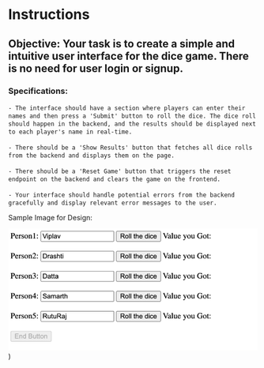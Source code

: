 # Instructions  

## Objective: Your task is to create a simple and intuitive user interface for the dice game. There is no need for user login or signup.

 ### Specifications:

    - The interface should have a section where players can enter their names and then press a 'Submit' button to roll the dice. The dice roll should happen in the backend, and the results should be displayed next to each player's name in real-time.

    - There should be a 'Show Results' button that fetches all dice rolls from the backend and displays them on the page.

    - There should be a 'Reset Game' button that triggers the reset endpoint on the backend and clears the game on the frontend.

    - Your interface should handle potential errors from the backend gracefully and display relevant error messages to the user.


Sample Image for Design: 



![Design](./assets/sample.png))  






  